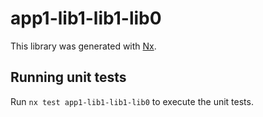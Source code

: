 # app1-lib1-lib1-lib0

This library was generated with [Nx](https://nx.dev).

## Running unit tests

Run `nx test app1-lib1-lib1-lib0` to execute the unit tests.
